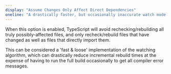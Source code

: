 ```yaml
---
display: "Assume Changes Only Affect Direct Dependencies"
oneline: "A drastically faster, but occasionally inaccurate watch mode option."
---
```


When this option is enabled, TypeScript will avoid rechecking/rebuilding all truly possibly-affected files, and only recheck/rebuild files that have changed as well as files that directly import them.

This can be considered a 'fast & loose' implementation of the watching algorithm, which can drastically reduce incremental rebuild times at the expense of having to run the full build occasionally to get all compiler error messages.
